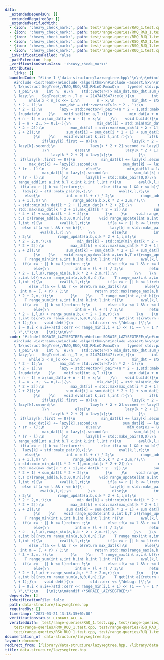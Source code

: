 ```yaml
---
data:
  _extendedDependsOn: []
  _extendedRequiredBy: []
  _extendedVerifiedWith:
  - {icon: ':heavy_check_mark:', path: test/range-queries/RAQ_1.test.cpp, title: test/range-queries/RAQ_1.test.cpp}
  - {icon: ':heavy_check_mark:', path: test/range-queries/RMQ_RAQ_1.test.cpp, title: test/range-queries/RMQ_RAQ_1.test.cpp}
  - {icon: ':heavy_check_mark:', path: test/range-queries/RMQ_RUQ_1.test.cpp, title: test/range-queries/RMQ_RUQ_1.test.cpp}
  - {icon: ':heavy_check_mark:', path: test/range-queries/RSQ_RAQ_1.test.cpp, title: test/range-queries/RSQ_RAQ_1.test.cpp}
  - {icon: ':heavy_check_mark:', path: test/range-queries/RSQ_RUQ_1.test.cpp, title: test/range-queries/RSQ_RUQ_1.test.cpp}
  - {icon: ':heavy_check_mark:', path: test/range-queries/RUQ_1.test.cpp, title: test/range-queries/RUQ_1.test.cpp}
  _isVerificationFailed: false
  _pathExtension: hpp
  _verificationStatusIcon: ':heavy_check_mark:'
  attributes:
    links: []
  bundledCode: "#line 1 \"data-structure/lazysegtree.hpp\"\n\n\n\n#include <vector>\n\
    #include <iostream>\n#include <algorithm>\n#include <assert.h>\n\ntemplate<class\
    \ T>\nstruct SegTree{//RAQ,RUQ,RSQ,RMinQ,RmaxQ\n    typedef std::pair<bool,T>\
    \ T_pair;\n    int n;T e;\n    std::vector<T> min_dat,max_dat,sum_dat;\n    std::vector<T_pair>\
    \ lazy;\n    SegTree(int n_,T e_ = 2147483647):e(e_){\n        int x = 1;\n  \
    \      while(x < n_)x <<= 1;\n        n = x;\n        min_dat = std::vector<T>(n\
    \ * 2 - 1);\n        max_dat = std::vector<T>(n * 2 - 1);\n        sum_dat = std::vector<T>(n\
    \ * 2 - 1);\n        lazy = std::vector<T_pair>(n * 2 - 1,std::make_pair(0,0));//0:add\
    \ 1:update\n    }\n    void set(int a,T x){\n        min_dat[a + n - 1] = x;max_dat[a\
    \ + n - 1] = x;sum_dat[a + n - 1] = x;\n    }\n    void build(){\n        for(int\
    \ i = n - 2;i >= 0;i--){\n            min_dat[i] = std::min(min_dat[i * 2 + 1],min_dat[i\
    \ * 2 + 2]);\n            max_dat[i] = std::max(max_dat[i * 2 + 1],max_dat[i *\
    \ 2 + 2]);\n            sum_dat[i] = sum_dat[i * 2 + 1] + sum_dat[i * 2 + 2];\n\
    \        }\n    }\n    void eval(int k,int l,int r){\n        if(k < n - 1){\n\
    \            if(lazy[k].first == 0){\n                lazy[k * 2 + 1].second +=\
    \ lazy[k].second;\n                lazy[k * 2 + 2].second += lazy[k].second;\n\
    \            }\n            else{\n                lazy[k * 2 + 1] = lazy[k];\n\
    \                lazy[k * 2 + 2] = lazy[k];\n            }\n        }\n      \
    \  if(lazy[k].first == 0){\n            min_dat[k] += lazy[k].second;\n      \
    \      max_dat[k] += lazy[k].second;\n            sum_dat[k] += lazy[k].second\
    \ * (r - l);\n        }\n        else{\n            min_dat[k] = lazy[k].second;\n\
    \            max_dat[k] = lazy[k].second;\n            sum_dat[k] = lazy[k].second\
    \ * (r - l);\n        }\n        lazy[k] = std::make_pair(0,0);\n    }\n    void\
    \ range_add(int a,int b,T x,int k,int l,int r){\n        eval(k,l,r);\n      \
    \  if(a >= r || b <= l)return;\n        else if(a <= l && r <= b){\n         \
    \   lazy[k] = std::make_pair(0,x);\n            eval(k,l,r);\n        }\n    \
    \    else{\n            int m = (l + r) / 2;\n            range_add(a,b,x,k *\
    \ 2 + 1,l,m);\n            range_add(a,b,x,k * 2 + 2,m,r);\n            min_dat[k]\
    \ = std::min(min_dat[k * 2 + 1],min_dat[k * 2 + 2]);\n            max_dat[k] =\
    \ std::max(max_dat[k * 2 + 1],max_dat[k * 2 + 2]);\n            sum_dat[k] = sum_dat[k\
    \ * 2 + 1] + sum_dat[k * 2 + 2];\n        }\n    }\n    void range_add(int a,int\
    \ b,T x){range_add(a,b,x,0,0,n);}\n    void range_update(int a,int b,T x,int k,int\
    \ l,int r){\n        eval(k,l,r);\n        if(a >= r || b <= l)return;\n     \
    \   else if(a <= l && r <= b){\n            lazy[k] = std::make_pair(1,x);\n \
    \           eval(k,l,r);\n        }\n        else{\n            int m = (l + r)\
    \ / 2;\n            range_update(a,b,x,k * 2 + 1,l,m);\n            range_update(a,b,x,k\
    \ * 2 + 2,m,r);\n            min_dat[k] = std::min(min_dat[k * 2 + 1],min_dat[k\
    \ * 2 + 2]);\n            max_dat[k] = std::max(max_dat[k * 2 + 1],max_dat[k *\
    \ 2 + 2]);\n            sum_dat[k] = sum_dat[k * 2 + 1] + sum_dat[k * 2 + 2];\n\
    \        }\n    }\n    void range_update(int a,int b,T x){range_update(a,b,x,0,0,n);}\n\
    \    T range_min(int a,int b,int k,int l,int r){\n        eval(k,l,r);\n     \
    \   if(a >= r || b <= l)return e;\n        else if(a <= l && r <= b)return min_dat[k];\n\
    \        else{\n            int m = (l + r) / 2;\n            return std::min(range_min(a,b,k\
    \ * 2 + 1,l,m),range_min(a,b,k * 2 + 2,m,r));\n        }\n    }\n    T range_min(int\
    \ a,int b){return range_min(a,b,0,0,n);}\n    T range_max(int a,int b,int k,int\
    \ l,int r){\n        eval(k,l,r);\n        if(a >= r || b <= l)return -e;\n  \
    \      else if(a <= l && r <= b)return max_dat[k];\n        else{\n          \
    \  int m = (l + r) / 2;\n            return std::max(range_max(a,b,k * 2 + 1,l,m),range_max(a,b,k\
    \ * 2 + 2,m,r));\n        }\n    }\n    T range_max(int a,int b){return range_max(a,b,0,0,n);}\n\
    \    T range_sum(int a,int b,int k,int l,int r){\n        eval(k,l,r);\n     \
    \   if(a >= r || b <= l)return 0;\n        else if(a <= l && r <= b)return sum_dat[k];\n\
    \        else{\n            int m = (l + r) / 2;\n            return range_sum(a,b,k\
    \ * 2 + 1,l,m) + range_sum(a,b,k * 2 + 2,m,r);\n        }\n    }\n    T range_sum(int\
    \ a,int b){return range_sum(a,b,0,0,n);}\n    T get(int a){return range_min(a,a\
    \ + 1);}\n    void deb(){\n        std::cerr << \"debug: [\";\n        for(int\
    \ i = 0;i < n;i++)std::cerr << range_min(i,i + 1) << (i == n - 1 ? \"]\\n\" :\
    \ \",\");\n    }\n};\n\n\n"
  code: "#ifndef SORAIE_LAZYSEGTREE\n#define SORAIE_LAZYSEGTREE\n\n#include <vector>\n\
    #include <iostream>\n#include <algorithm>\n#include <assert.h>\n\ntemplate<class\
    \ T>\nstruct SegTree{//RAQ,RUQ,RSQ,RMinQ,RmaxQ\n    typedef std::pair<bool,T>\
    \ T_pair;\n    int n;T e;\n    std::vector<T> min_dat,max_dat,sum_dat;\n    std::vector<T_pair>\
    \ lazy;\n    SegTree(int n_,T e_ = 2147483647):e(e_){\n        int x = 1;\n  \
    \      while(x < n_)x <<= 1;\n        n = x;\n        min_dat = std::vector<T>(n\
    \ * 2 - 1);\n        max_dat = std::vector<T>(n * 2 - 1);\n        sum_dat = std::vector<T>(n\
    \ * 2 - 1);\n        lazy = std::vector<T_pair>(n * 2 - 1,std::make_pair(0,0));//0:add\
    \ 1:update\n    }\n    void set(int a,T x){\n        min_dat[a + n - 1] = x;max_dat[a\
    \ + n - 1] = x;sum_dat[a + n - 1] = x;\n    }\n    void build(){\n        for(int\
    \ i = n - 2;i >= 0;i--){\n            min_dat[i] = std::min(min_dat[i * 2 + 1],min_dat[i\
    \ * 2 + 2]);\n            max_dat[i] = std::max(max_dat[i * 2 + 1],max_dat[i *\
    \ 2 + 2]);\n            sum_dat[i] = sum_dat[i * 2 + 1] + sum_dat[i * 2 + 2];\n\
    \        }\n    }\n    void eval(int k,int l,int r){\n        if(k < n - 1){\n\
    \            if(lazy[k].first == 0){\n                lazy[k * 2 + 1].second +=\
    \ lazy[k].second;\n                lazy[k * 2 + 2].second += lazy[k].second;\n\
    \            }\n            else{\n                lazy[k * 2 + 1] = lazy[k];\n\
    \                lazy[k * 2 + 2] = lazy[k];\n            }\n        }\n      \
    \  if(lazy[k].first == 0){\n            min_dat[k] += lazy[k].second;\n      \
    \      max_dat[k] += lazy[k].second;\n            sum_dat[k] += lazy[k].second\
    \ * (r - l);\n        }\n        else{\n            min_dat[k] = lazy[k].second;\n\
    \            max_dat[k] = lazy[k].second;\n            sum_dat[k] = lazy[k].second\
    \ * (r - l);\n        }\n        lazy[k] = std::make_pair(0,0);\n    }\n    void\
    \ range_add(int a,int b,T x,int k,int l,int r){\n        eval(k,l,r);\n      \
    \  if(a >= r || b <= l)return;\n        else if(a <= l && r <= b){\n         \
    \   lazy[k] = std::make_pair(0,x);\n            eval(k,l,r);\n        }\n    \
    \    else{\n            int m = (l + r) / 2;\n            range_add(a,b,x,k *\
    \ 2 + 1,l,m);\n            range_add(a,b,x,k * 2 + 2,m,r);\n            min_dat[k]\
    \ = std::min(min_dat[k * 2 + 1],min_dat[k * 2 + 2]);\n            max_dat[k] =\
    \ std::max(max_dat[k * 2 + 1],max_dat[k * 2 + 2]);\n            sum_dat[k] = sum_dat[k\
    \ * 2 + 1] + sum_dat[k * 2 + 2];\n        }\n    }\n    void range_add(int a,int\
    \ b,T x){range_add(a,b,x,0,0,n);}\n    void range_update(int a,int b,T x,int k,int\
    \ l,int r){\n        eval(k,l,r);\n        if(a >= r || b <= l)return;\n     \
    \   else if(a <= l && r <= b){\n            lazy[k] = std::make_pair(1,x);\n \
    \           eval(k,l,r);\n        }\n        else{\n            int m = (l + r)\
    \ / 2;\n            range_update(a,b,x,k * 2 + 1,l,m);\n            range_update(a,b,x,k\
    \ * 2 + 2,m,r);\n            min_dat[k] = std::min(min_dat[k * 2 + 1],min_dat[k\
    \ * 2 + 2]);\n            max_dat[k] = std::max(max_dat[k * 2 + 1],max_dat[k *\
    \ 2 + 2]);\n            sum_dat[k] = sum_dat[k * 2 + 1] + sum_dat[k * 2 + 2];\n\
    \        }\n    }\n    void range_update(int a,int b,T x){range_update(a,b,x,0,0,n);}\n\
    \    T range_min(int a,int b,int k,int l,int r){\n        eval(k,l,r);\n     \
    \   if(a >= r || b <= l)return e;\n        else if(a <= l && r <= b)return min_dat[k];\n\
    \        else{\n            int m = (l + r) / 2;\n            return std::min(range_min(a,b,k\
    \ * 2 + 1,l,m),range_min(a,b,k * 2 + 2,m,r));\n        }\n    }\n    T range_min(int\
    \ a,int b){return range_min(a,b,0,0,n);}\n    T range_max(int a,int b,int k,int\
    \ l,int r){\n        eval(k,l,r);\n        if(a >= r || b <= l)return -e;\n  \
    \      else if(a <= l && r <= b)return max_dat[k];\n        else{\n          \
    \  int m = (l + r) / 2;\n            return std::max(range_max(a,b,k * 2 + 1,l,m),range_max(a,b,k\
    \ * 2 + 2,m,r));\n        }\n    }\n    T range_max(int a,int b){return range_max(a,b,0,0,n);}\n\
    \    T range_sum(int a,int b,int k,int l,int r){\n        eval(k,l,r);\n     \
    \   if(a >= r || b <= l)return 0;\n        else if(a <= l && r <= b)return sum_dat[k];\n\
    \        else{\n            int m = (l + r) / 2;\n            return range_sum(a,b,k\
    \ * 2 + 1,l,m) + range_sum(a,b,k * 2 + 2,m,r);\n        }\n    }\n    T range_sum(int\
    \ a,int b){return range_sum(a,b,0,0,n);}\n    T get(int a){return range_min(a,a\
    \ + 1);}\n    void deb(){\n        std::cerr << \"debug: [\";\n        for(int\
    \ i = 0;i < n;i++)std::cerr << range_min(i,i + 1) << (i == n - 1 ? \"]\\n\" :\
    \ \",\");\n    }\n};\n\n#endif /*SORAIE_LAZYSEGTREE*/"
  dependsOn: []
  isVerificationFile: false
  path: data-structure/lazysegtree.hpp
  requiredBy: []
  timestamp: '2021-03-21 13:18:35+09:00'
  verificationStatus: LIBRARY_ALL_AC
  verifiedWith: [test/range-queries/RAQ_1.test.cpp, test/range-queries/RMQ_RAQ_1.test.cpp,
    test/range-queries/RMQ_RUQ_1.test.cpp, test/range-queries/RSQ_RAQ_1.test.cpp,
    test/range-queries/RSQ_RUQ_1.test.cpp, test/range-queries/RUQ_1.test.cpp]
documentation_of: data-structure/lazysegtree.hpp
layout: document
redirect_from: [/library/data-structure/lazysegtree.hpp, /library/data-structure/lazysegtree.hpp.html]
title: data-structure/lazysegtree.hpp
---
```

